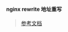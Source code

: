 #### nginx rewrite 地址重写

> [参考文档](https://gitee.com/ligeyihayou_admin/codes/g3n1ce72swhkm50xvubt890)
